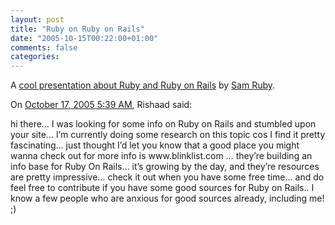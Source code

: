 ```yaml
---
layout: post
title: "Ruby on Ruby on Rails"
date: "2005-10-15T00:22:00+01:00"
comments: false
categories: 
---
```


<p>A <a href="http://intertwingly.net/slides/2005/imab/education.html">cool presentation about Ruby and Ruby on Rails</a> by <a href="http://www.intertwingly.net/blog/2005/10/14/Ruby-Rails-briefing">Sam Ruby</a>.</p>

<section class="comments">

<div class="comment" id="comment-660">
On <a href="#comment-660" title="Permalink to this comment">October 17, 2005  5:39 AM</a>, Rishaad
said:
<p>hi there&#8230;
I was looking for some info on Ruby on Rails and stumbled upon your site&#8230;
I&#8217;m currently doing some research on this topic cos I find it pretty fascinating&#8230;
just thought I&#8217;d let you know that a good place you might wanna check out for more info is www.blinklist.com &#8230;
they&#8217;re building an info base for Ruby On Rails&#8230; it&#8217;s growing by the day, and they&#8217;re resources are pretty impressive&#8230;
check it out when you have some free time&#8230; and do feel free to contribute if you have some good sources for Ruby on Rails.. I know a few people who are anxious for good sources already, including me! ;)</p>


</section>

